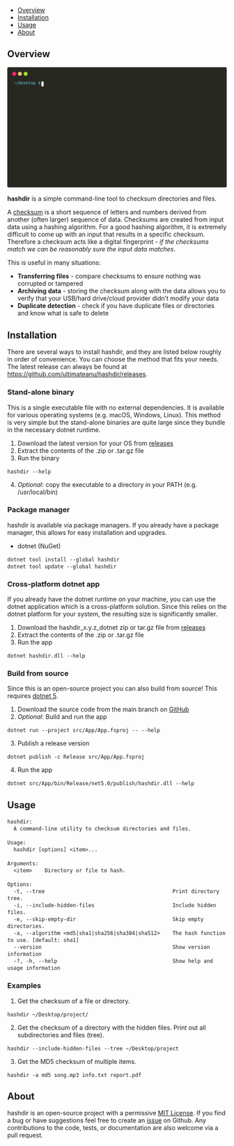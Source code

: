 - [Overview](#overview)
- [Installation](#installation)
- [Usage](#usage)
- [About](#about)


## Overview

![sample terminal usage](assets/img/hashdir_demo.svg)

**hashdir** is a simple command-line tool to checksum directories and files.

A [checksum](https://en.wikipedia.org/wiki/Checksum) is a short sequence of letters and numbers derived from another (often larger) sequence of data. Checksums are created from input data using a hashing algorithm. For a good hashing algorithm, it is extremely difficult to come up with an input that results in a specific checksum. Therefore a checksum acts like a digital fingerprint - _if the checksums match we can be reasonably sure the input data matches_.

This is useful in many situations:
- **Transferring files** - compare checksums to ensure nothing was corrupted or tampered
- **Archiving data** - storing the checksum along with the data allows you to verify that your USB/hard drive/cloud provider didn’t modify your data
- **Duplicate detection** - check if you have duplicate files or directories and know what is safe to delete


## Installation
There are several ways to install hashdir, and they are listed below roughly in order of convenience. You can choose the method that fits your needs. The latest release can always be found at <https://github.com/ultimateanu/hashdir/releases>.

### Stand-alone binary
This is a single executable file with no external dependencies. It is available for various operating systems (e.g. macOS, Windows, Linux). This method is very simple but the stand-alone binaries are quite large since they bundle in the necessary dotnet runtime.
1. Download the latest version for your OS from [releases](https://github.com/ultimateanu/hashdir/releases)
2. Extract the contents of the .zip or .tar.gz file
3. Run the binary
```
hashdir --help
```
4. _Optional_: copy the executable to a directory in your PATH (e.g. /usr/local/bin)

### Package manager
hashdir is available via package managers. If you already have a package manager, this allows for easy installation and upgrades.

* dotnet (NuGet)
```
dotnet tool install --global hashdir
dotnet tool update --global hashdir
```

### Cross-platform dotnet app
If you already have the dotnet runtime on your machine, you can use the dotnet application which is a cross-platform solution. Since this relies on the dotnet platform for your system, the resulting size is significantly smaller.
1. Download the hashdir_x.y.z_dotnet zip or tar.gz file from [releases](https://github.com/ultimateanu/hashdir/releases)
2. Extract the contents of the .zip or .tar.gz file
3. Run the app  
```
dotnet hashdir.dll --help
```

### Build from source
Since this is an open-source project you can also build from source! This requires [dotnet 5](https://dotnet.microsoft.com).
1. Download the source code from the main branch on [GitHub](https://github.com/ultimateanu/hashdir/tree/main)
2. _Optional_: Build and run the app
```
dotnet run --project src/App/App.fsproj -- --help    
```
3. Publish a release version
```
dotnet publish -c Release src/App/App.fsproj 
```
4. Run the app
```
dotnet src/App/bin/Release/net5.0/publish/hashdir.dll --help
```


## Usage
```
hashdir:
  A command-line utility to checksum directories and files.

Usage:
  hashdir [options] <item>...

Arguments:
  <item>    Directory or file to hash.

Options:
  -t, --tree                                         Print directory tree.
  -i, --include-hidden-files                         Include hidden files.
  -e, --skip-empty-dir                               Skip empty directories.
  -a, --algorithm <md5|sha1|sha256|sha384|sha512>    The hash function to use. [default: sha1]
  --version                                          Show version information
  -?, -h, --help                                     Show help and usage information
```

### Examples
1. Get the checksum of a file or directory.
```
hashdir ~/Desktop/project/
```
2. Get the checksum of a directory with the hidden files. Print out all subdirectories and files (tree).
```
hashdir --include-hidden-files --tree ~/Desktop/project 
```
3. Get the MD5 checksum of multiple items.
```
hashdir -a md5 song.mp3 info.txt report.pdf
```


## About
hashdir is an open-source project with a permissive [MIT License](https://github.com/ultimateanu/hashdir/blob/main/LICENSE). If you find a bug or have suggestions feel free to create an [issue](https://github.com/ultimateanu/hashdir/issues) on Github. Any contributions to the code, tests, or documentation are also welcome via a pull request.
